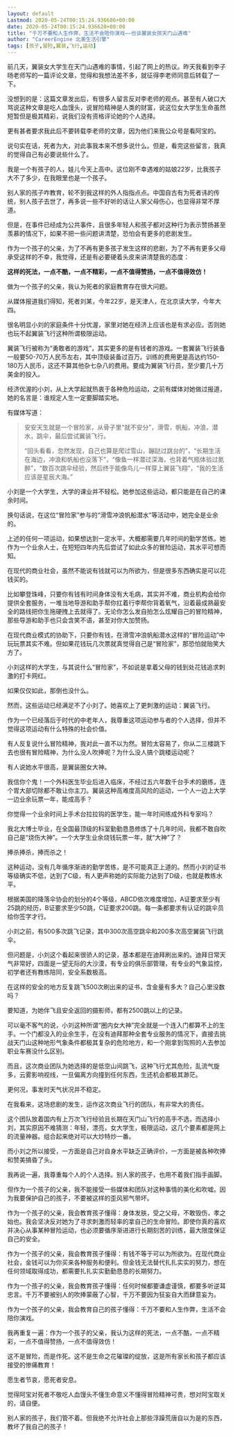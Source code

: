 ```yaml
---
layout: default
Lastmod: 2020-05-24T00:15:24.936686+00:00
date: 2020-05-24T00:15:24.936620+00:00
title: "千万不要和人生作弊，生活不会陪你演戏——也谈翼装女孩天门山遇难"
author: "CareerEngine 北美生活引擎"
tags: [孩子,冒险,翼装,飞行,运动]
---
```


前几天，翼装女大学生在天门山遇难的事情，引起了网上的热议。昨天我看到李子旸老师写的一篇评论文章，觉得和我想法差不多，就征得李老师同意后转载了一下。

没想到的是：这篇文章发出后，有很多人留言反对李老师的观点。甚至有人破口大骂说这种文章是吃人血馒头，说冒险精神是人类的财富，说这位女大学生生命虽然短暂但是极其精彩，说我们没有资格评论她的个人选择。

更有甚者要求我此后不要转载李老师的文章，因为他们来我公众号是看阿宝的。

说句实在话，死者为大，对此事我本来不想多说什么。但是，看完这些留言，我真的觉得自己有必要说些什么了。

我是一个有孩子的人，娃儿今天上高中。这位刚不幸遇难的姑娘22岁，比我孩子大不了多少，在我眼里也是一个孩子。

别人家的孩子咋教育，轮不到我这样的外人指指点点。中国自古有为死者讳的传统，别人孩子去世了，再多说一些不好听的话让人家父母伤心，也显得非常不厚道。

  

但是，在事件已经成为公共事件，且很多年轻人和孩子都对这种行为表示赞扬甚至羡慕的情况下，如果不把一些问题讲清楚，恐怕会有更多的悲剧发生。

作为一个孩子的父亲，为了不再有更多孩子发生这样的悲剧，为了不再有更多父母承受这样的不幸，我觉得，还是有必要硬着头皮来讲清楚我的态度：

**这样的死法，一点不酷，一点不精彩，一点不值得赞扬，一点不值得效仿！**

做为一个孩子的父亲，我认为死者的家庭教育存在很大问题。

从媒体报道我们得知，死者刘某，今年22岁，是天津人，在北京读大学，今年大四。

很名明显小刘的家庭条件十分优渥，家里对她在经济上应该也是有求必应。否则她也玩不起翼装飞行这种所谓极限运动。

翼装飞行被称为“勇敢者的游戏”，其实更多的是有钱者的游戏。一套翼装飞行装备一般要50-70万人民币左右，其中顶级装备过百万。训练的费用更是高达约150-180万人民币，这还不算其他杂七杂八的费用。要成为翼装飞行员，至少要几十万美金的投入。

经济优渥的小刘，从上大学起就热衷于各种危险运动，之前有媒体对她做过报道，她的名言是：谁规定人生一定要脚踏实地。

有媒体写道：

> 安安天生就是一个冒险家，从骨子里“就不安分”，滑雪，帆船，冲浪，潜水，跳伞，最后尝试翼装飞行。  
> 
> “回头看看，忽然发现，自己也算是爬过雪山，蹦跶过跳台的”，“长期生活在海边，冲浪和帆船也没落下”，“像鱼一样潜过深海，也背着气瓶体验过氮醉”，“数百次跳伞经验，然后终于能像鸟儿一样穿上翼装飞翔”，“我的生活应该是星辰大海。”

小刘是一个大学生，大学的课业并不轻松。她参加这些运动，都只能是在自己的课余时间。

换句话说，在这位“冒险家”参与的“滑雪冲浪帆船潜水”等活动中，她完全是业余的。

  

上述的任何一项运动，如果想达到一定水平，大概都需要几年时间的勤学苦练。她作为一个业余人士，在短短四年内先后尝试了如此众多的冒险运动，其水平可想而知。

在现代的商业社会，虽然不能说有钱就可以为所欲为，但是很多东西确实是可以花钱买的。

比如攀登珠峰，只要你有钱有时间身体没有大毛病，其实并不难，商业机构会给你提供全套服务，一堆当地导游和助手帮你扛着行李帮你背着氧气，沿着最成熟最安全的路线把你生拖硬拽上去就得了。无论你怎么发自拍怎么炫耀自己的冒险精神，那些导游和助手也只会含笑不语，甚至对你大加赞扬。

在现代商业模式的协助下，只要你有钱，在滑雪冲浪帆船潜水这样的“冒险运动”中玩玩票其实不难。但如果花钱玩几次票就真觉得自己是“冒险家”，那恐怕就贻笑大方了。

  

小刘这样的大学生，与其说什么“冒险家”，不如说是拿着父母的钱到处花钱追求刺激的打卡网红。

如果仅仅如此，那倒也没什么。

然而，这些运动已经满足不了小刘了。她喜欢上了更刺激的运动：翼装飞行。

  

作为一个已经落后于时代的中老年人，我尊重这项运动参与者的个人选择，但并不觉得这项运动有什么特殊的社会价值。

  

有人反复说什么冒险精神，我对此一直不以为然。冒险太容易了，你从二三楼跳下去也很有冒险精神，为什么没人吹捧呢？为什么没人搞个跳楼运动呢？

有人说她水平很高，是翼装圈女大神。

我信你个鬼！一个外科医生毕业后进入临床，不经过五六年数千台手术的磨练，连个胃大部切除都不敢让你主刀。翼装这种高难度高风险的运动，一个人一边上大学一边业余玩票一年，能成高手？

你觉得一个业余时间上手术台拉拉钩的医学生，能一年时间练成外科专家吗？

  

我北大博士毕业，在全国最顶级的科室勤勤恳恳修炼了十几年时间，我都不敢自吹自己是“烧伤大神”。一个大学生业余烧钱玩票一年，就“大神”了？

  

捧杀捧杀，捧而杀之！

这种运动，没有几年循序渐进的勤学苦练，是不可能真正上道的。然而小刘的证书等级确实不低，达到了C级，有人更声称她的实际能力达到了D级，也就是教练水平。

根据美国的降落伞协会的划分的4个等级，ABCD依次难度增加，A证要求至少有25跳的经历，B证要求至少50跳，C证要求200跳。每一条都要求有认证的跳伞员给你签字才行。

小刘之前，有500多次跳飞记录，其中300次高空跳伞和200多次高空翼装飞行跳伞。

但问题是，小刘这个看起来很骄人的记录，基本都是在迪拜刷出来的。迪拜日常天气非常好，四面是一望无际的大沙漠，有专业的俱乐部管理，有专业的气象监控，初学者还有教练陪同，安全系数极高。

  

在这样的安全的地方反复跳飞500次刷出来的证书，含金量有多大？自己心里没数吗？

要知道，为她伴飞且安全返回的摄影师，都有2500跳以上的记录。

  

可以毫不客气的说，小刘这种所谓“圈内女大神”完全就是一个连入门都算不上的生手。一个门都没入的业余生手，在没有迪拜那种全套专业服务的情况下，直接去挑战天门山这种地形气象条件都极其复杂的危险地方，和一个刚拿到驾照的人去参加职业车赛没什么区别。

而且，这次商业团队为她选择的是低空山间跳飞，这种飞行尤其危险，乱流气旋多，云雾影响视线，一旦偏离方向撞到任何东西，生还机会都极其渺茫。

  

更何况，事发时天气状况并不稳定。

在我看来，这场悲剧的发生，运作这次商业飞行的团队，有非常大的责任。

  

这个团队放着国内有上万次飞行经验且长期在天门山飞行的高手不选，而选择小刘，其实原因不难猜测：年轻，漂亮，女大学生，极限运动，这几个要素都是网上的流量神器。组合起来绝对可以大炒特炒一番。

而小刘之所以接受，一方面是自己对自身水平缺乏正确评价，一方面是被各种吹捧和赞美搞昏了头。

我再说一遍，我尊重每个人的个人选择。别人家的孩子，也用不着我们指手画脚。

但作为一个孩子的父亲，我不能接受一些媒体和团队对这种事情的美化和吹嘘。因为我要保护自己的孩子，不要被这样的歪风邪气带坏。

作为一个孩子的父亲，我会教育孩子懂得：身体发肤，受之父母，不敢毁伤，孝之始也。我会坚决反对她为了寻求刺激而轻率的拿自己的生命冒险。即使你真的喜欢并决心从事某种冒险运动，也必须要循序渐进进行长期刻苦的训练，最大限度保证自己的安全。

  

作为一个孩子的父亲，我会教育孩子懂得：有钱不等于可以为所欲为。在现代商业社会，金钱可以为你买来各种服务和便利。但金钱无法替代扎扎实实的努力，想在任何领域取得成功，都需要扎扎实实勤勤恳恳的长期努力。

作为一个孩子的父亲，我会教育孩子懂得：任何时候都要谦虚谨慎，都要多听逆耳忠言。千万不要被别人的吹捧蒙蔽了心智，千万不要因为狂妄自大而肆意妄为。

作为一个孩子的父亲，我会教育自己的孩子懂得：千万不要和人生作弊，生活不会陪你演戏。

  

我再重复一遍：作为一个孩子的父亲，我认为这样的死法，一点不酷，一点不精彩，一点不值得赞扬，一点不值得效仿！

这不是冒险，而是作死。这不是生命之花璀璨的绽放，这是所有家长和孩子都应该接受的惨痛教育！

  

愿生者节哀，愿死者安息。

觉得阿宝对死者不敬吃人血馒头不懂生命意义不懂得冒险精神可贵，想对阿宝取关的，请自便。

  

别人家的孩子，我们管不着。但我绝不允许社会上那些浮躁荒唐自以为是的东西，教坏了我自己的孩子！

